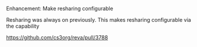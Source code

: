 Enhancement: Make resharing configurable

Resharing was always on previously. This makes resharing configurable via the capability

https://github.com/cs3org/reva/pull/3788
